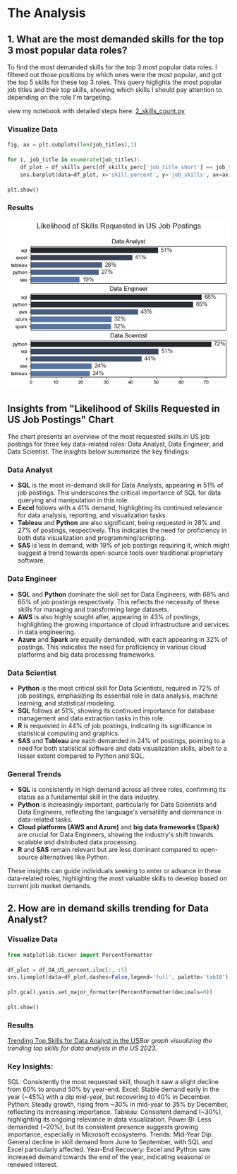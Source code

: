 # The Analysis

## 1. What are the most demanded skills for the top 3 most popular data roles?

To find the most demanded skills for the top 3 most popular data roles. I filtered out those positions by which ones were the most popular, and got the top 5 skills for these top 3 roles. This query higlights the most popular job titles and their top skills, showing which skills I should pay attention to depending on the role I'm targeting.

view my notebook with detailed steps here: [2_skills_count.py](1_Project/2_skills_count.py)

### Visualize Data

```python
fig, ax = plt.subplots(len(job_titles),1)

for i, job_title in enumerate(job_titles):
    df_plot = df_skills_perc[df_skills_perc['job_title_short'] == job_title].head(5)[::-1]
    sns.barplot(data=df_plot, x='skill_percent', y='job_skills', ax=ax[i], hue='skill_count', palette='dark:b_r')

plt.show()
```

### Results

![Visualization of Top Skills for Data Geeks](1_Project/Images/skills_demand_data.png)

## Insights from "Likelihood of Skills Requested in US Job Postings" Chart

The chart presents an overview of the most requested skills in US job postings for three key data-related roles: Data Analyst, Data Engineer, and Data Scientist. The insights below summarize the key findings:

### Data Analyst

- **SQL** is the most in-demand skill for Data Analysts, appearing in 51% of job postings. This underscores the critical importance of SQL for data querying and manipulation in this role.
- **Excel** follows with a 41% demand, highlighting its continued relevance for data analysis, reporting, and visualization tasks.
- **Tableau** and **Python** are also significant, being requested in 28% and 27% of postings, respectively. This indicates the need for proficiency in both data visualization and programming/scripting.
- **SAS** is less in demand, with 19% of job postings requiring it, which might suggest a trend towards open-source tools over traditional proprietary software.

### Data Engineer

- **SQL** and **Python** dominate the skill set for Data Engineers, with 68% and 65% of job postings respectively. This reflects the necessity of these skills for managing and transforming large datasets.
- **AWS** is also highly sought after, appearing in 43% of postings, highlighting the growing importance of cloud infrastructure and services in data engineering.
- **Azure** and **Spark** are equally demanded, with each appearing in 32% of postings. This indicates the need for proficiency in various cloud platforms and big data processing frameworks.

### Data Scientist

- **Python** is the most critical skill for Data Scientists, required in 72% of job postings, emphasizing its essential role in data analysis, machine learning, and statistical modeling.
- **SQL** follows at 51%, showing its continued importance for database management and data extraction tasks in this role.
- **R** is requested in 44% of job postings, indicating its significance in statistical computing and graphics.
- **SAS** and **Tableau** are each demanded in 24% of postings, pointing to a need for both statistical software and data visualization skills, albeit to a lesser extent compared to Python and SQL.

### General Trends

- **SQL** is consistently in high demand across all three roles, confirming its status as a fundamental skill in the data industry.
- **Python** is increasingly important, particularly for Data Scientists and Data Engineers, reflecting the language's versatility and dominance in data-related tasks.
- **Cloud platforms (AWS and Azure)** and **big data frameworks (Spark)** are crucial for Data Engineers, showing the industry's shift towards scalable and distributed data processing.
- **R** and **SAS** remain relevant but are less dominant compared to open-source alternatives like Python.

These insights can guide individuals seeking to enter or advance in these data-related roles, highlighting the most valuable skills to develop based on current job market demands.

## 2. How are in demand skills trending for Data Analyst?

### Visualize Data

```python
from matplotlib.ticker import PercentFormatter

df_plot = df_DA_US_percent.iloc[:, :5]
sns.lineplot(data=df_plot,dashes=False,legend='full', palette='tab10')

plt.gca().yaxis.set_major_formatter(PercentFormatter(decimals=0))

plt.show()

```

### Results

[Trending Top Skills for Data Analyst in the US](1_Project/Images/skills_trend_DA.png)_Bar graph visualizing the trending top skills for data analysts in the US 2023._

### Key Insights:

SQL: Consistently the most requested skill, though it saw a slight decline from 60% to around 50% by year-end.
Excel: Stable demand early in the year (~45%) with a dip mid-year, but recovering to 40% in December.
Python: Steady growth, rising from ~30% in mid-year to 35% by December, reflecting its increasing importance.
Tableau: Consistent demand (~30%), highlighting its ongoing relevance in data visualization.
Power BI: Less demanded (~20%), but its consistent presence suggests growing importance, especially in Microsoft ecosystems.
Trends:
Mid-Year Dip: General decline in skill demand from June to September, with SQL and Excel particularly affected.
Year-End Recovery: Excel and Python saw increased demand towards the end of the year, indicating seasonal or renewed interest.
